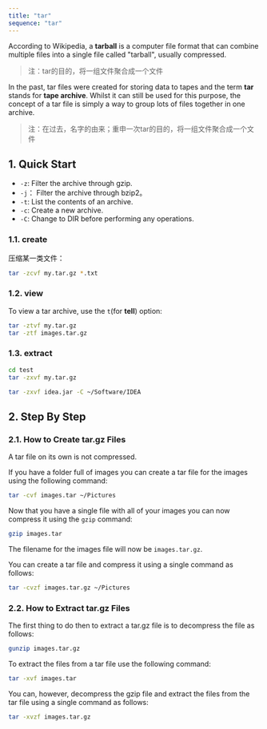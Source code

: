 ```yaml
---
title: "tar"
sequence: "tar"
---
```


According to Wikipedia, a **tarball** is a computer file format
that can combine multiple files into a single file called "tarball", usually compressed.

> 注：tar的目的，将一组文件聚合成一个文件

In the past, tar files were created for storing data to tapes and the term **tar** stands for **tape archive**.
Whilst it can still be used for this purpose,
the concept of a tar file is simply a way to group lots of files together in one archive.

> 注：在过去，名字的由来；重申一次tar的目的，将一组文件聚合成一个文件

## 1. Quick Start

- `-z`: Filter the archive through gzip.
- `-j`： Filter the archive through bzip2。
- `-t`: List the contents of an archive.
- `-c`: Create a new archive.
- `-C`: Change to DIR before performing any operations.

### 1.1. create

压缩某一类文件：

```bash
tar -zcvf my.tar.gz *.txt
```

### 1.2. view

To view a tar archive, use the `t`(for **tell**) option:

```bash
tar -ztvf my.tar.gz
tar -ztf images.tar.gz
```

### 1.3. extract

```bash
cd test
tar -zxvf my.tar.gz
```

```bash
tar -zxvf idea.jar -C ~/Software/IDEA
```

## 2. Step By Step

### 2.1. How to Create tar.gz Files

A tar file on its own is not compressed.

If you have a folder full of images you can create a tar file for the images using the following command:

```bash
tar -cvf images.tar ~/Pictures
```

Now that you have a single file with all of your images you can now compress it using the `gzip` command:

```bash
gzip images.tar
```

The filename for the images file will now be `images.tar.gz`.

You can create a tar file and compress it using a single command as follows:

```bash
tar -cvzf images.tar.gz ~/Pictures
```

### 2.2. How to Extract tar.gz Files

The first thing to do then to extract a tar.gz file is to decompress the file as follows:

```bash
gunzip images.tar.gz
```

To extract the files from a tar file use the following command:

```bash
tar -xvf images.tar
```

You can, however, decompress the gzip file and extract the files from the tar file using a single command as follows:

```bash
tar -xvzf images.tar.gz
```

